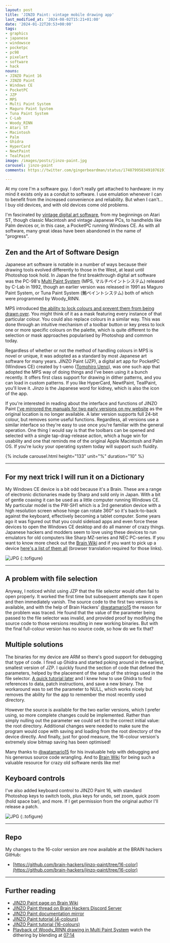 ```yaml
---
layout: post
title: 'JINZO Paint: vintage mobile drawing app'
last_modified_at: '2024-08-02T15:21+01:00'
date: '2024-01-22T20:53+00:00'
tags:
- graphics
- japanese
- windowsce
- pocketpc
- pc98
- pixelart
- software
- hack
nouns:
- JINZO Paint 16
- JINZO Paint
- Windows CE
- PocketPC
- JZP
- MPS
- Multi Paint System
- Maguro Paint System
- Tuna Paint System
- C-Lab
- Woody_RINN
- Atari ST
- Macintosh
- Palm
- Ghidra
- HyperCard
- NewtPaint
- TealPaint
image: /images/posts/jinzo-paint.jpg
carousel: jinzo-paint
comments: https://twitter.com/gingerbeardman/status/1748799583491076191

---
```


At my core I'm a software guy. I don't really get attached to hardware: in my mind it exists only as a conduit to software. I use emulation whenever I can to benefit from the increased convenience and reliability. But when I can't... I buy old devices, and with old devices come old problems.

I'm fascinated by [vintage digital art software](/2023/10/21/list-of-vintage-japanese-pixel-dot-art-software/), from my beginnings on Atari ST, though classic Macintosh and vintage Japanese PCs, to handhelds like Palm devices or, in this case, a PocketPC running Windows CE. As with all software, many great ideas have been abandoned in the name of "progress".

## Zen and the Art of Software Design

Japanese art software is notable in a number of ways because their drawing tools evolved differently to those in the West, at least until Photoshop took hold. In Japan the first breakthrough digital art software was the PC-98's [Multi Paint System](https://www.youtube.com/watch?v=nIdFor2WOnw) (MPS, マルチペイントシステム) released by C-Lab in 1992, though an earlier version was released in 1991 as Maguro Paint System, or Tuna Paint System (鮪ペイントシステム) both of which were programmed by Woody_RINN.

MPS introduced [the ability to lock colours and prevent them from being drawn over](https://twitter.com/_blubot_/status/1727397680895476153). You might think of it as a mask featuring every instance of that particular colour. You could also replace colours in a similar way. This was done through an intuitive mechanism of a toolbar button or key press to lock one or more specific colours on the palette, which is quite different to the selection or mask approaches popularised by Photoshop and common today.

Regardless of whether or not the method of handling colours in MPS is novel or unique, it was adopted as a standard by most Japanese art software for many years. JINZO Paint (JZP), a digital art app for PocketPC (Windows CE) created by t-ueno ([Tomohiro Ueno](http://www.tomozon.sakura.ne.jp/wince/)), was one such app that adopted the MPS way of doing things and I've been using it a bunch recently. It offers first class support for drawing in dither patterns, and you can load in custom patterns. If you like HyperCard, NewtPaint, TealPaint, you'll love it. *Jinzo* is the Japanese word for kidney, which is also the icon of the app.

If you're interested in reading about the interface and functions of JINZO Paint [I've mirrored the manuals for two early versions on my website](https://www.gingerbeardman.com/jzpaint/) as the original location is no longer available. A later version supports full 24-bit colour, but removes some useful functions. Regardless, all versions use a similar interface so they're easy to use once you're familiar with the general operation. One thing I would say is that the toolbars can be opened and selected with a single tap-drag-release action, which a huge win for usability and one that reminds me of the original Apple Macintosh and Palm OS. If you're lucky your operating system today will support such fluidity.

{% include carousel.html height="133" unit="%" duration="10" %}
 
----

## For my next trick I will run it on a Dictionary

My Windows CE device is a bit odd because it's a Brain. These are a range of electronic dictionaries made by Sharp and sold only in Japan. With a bit of gentle coaxing it can be used as a little computer running Windows CE. My particular model is the PW-SH1 which is a 3rd generation device with a high resolution screen whose hinge can rotate 360° so it's back-to-back against the keyboard, effectively becoming a tablet computer. Some years ago it was figured out that you could sideload apps and even force these devices to open the Windows CE desktop and do all manner of crazy things. Japanese hackers and modders seem to love using these devices to run emulators for old computers like Sharp MZ-series and NEC PC-series. If you want to know more check out the [Brain Wiki](https://brain.fandom.com/ja/wiki/Brain_Wiki) and if you want to pick up a device [here's a list of them all](https://brain.fandom.com/ja/wiki/Brain機種別解説) (browser translation required for those links).

![JPG](https://cdn.gingerbeardman.com/images/posts/jinzo-paint.jpg "JINZO Paint, 4-colour version")
{:.tofigure}

----

## A problem with file selection

Anyway, I noticed whilst using JZP that the file selector would often fail to open properly. It worked the first time but subsequent attempts saw it open and then immediately vanish. The source code to the first two versions is available, and with the help of Brain Hackers' [@watamario15](https://twitter.com/watamario15) the reason for the problem was traced. He found that the value of the parameter being passed to the file selector was invalid, and provided proof by modifying the source code to those versions resulting in new working binaries. But with the final full-colour version has no source code, so how do we fix that?

## Multiple solutions

The binaries for my device are ARM so there's good support for debugging that type of code. I fired up Ghidra and started poking around in the earliest, smallest version of JZP. I quickly found the section of code that defined the parameters, helped by the placement of the setup of the strings used in the file selector. [A quick tutorial later](https://www.coalfire.com/the-coalfire-blog/reverse-engineering-and-patching-with-ghidra) and I knew how to use Ghidra to find references to data, patch instructions, and save a new binary. The workaround was to set the parameter to NULL, which works nicely but removes the ability for the app to remember the most recently used directory.

However the source is available for the two earlier versions, which I prefer using, so more complete changes could be implemented. Rather than simply nulling out the parameter we could set it to the correct initial value: the root directory. Additional changes were needed to make sure the program would cope with saving and loading from the root directory of the device directly. And finally, just for good measure, the 16-colour version's extremely slow bitmap saving has been optimised!

Many thanks to [@watamario15](https://twitter.com/watamario15) for his invaluable help with debugging and his generous source code wrangling. And to [Brain Wiki](https://brain.fandom.com/ja/wiki/) for being such a valuable resource for crazy old software nerds like me!

## Keyboard controls

I've also added keyboard control to JINZO Paint 16, with standard Photoshop keys to switch tools, plus keys for undo, set zoom, quick zoom (hold space bar), and more. If I get permission from the original author I'll release a patch.

![JPG](https://cdn.gingerbeardman.com/images/posts/jinzo-paint-dev.png "JINZO Paint 16, source code modifications")
{:.tofigure}

----

## Repo

My changes to the 16-color version are now available at the BRAIN hackers GitHub:

- [https://github.com/brain-hackers/jinzo-paint/tree/16-color](https://github.com/brain-hackers/jinzo-paint/tree/16-color)

----

## Further reading

- [JINZO Paint page on Brain Wiki](https://brain.fandom.com/ja/wiki/JINZO_Paint)
- [JINZO Paint thread on Brain Hackers Discord Server](https://discord.com/channels/759813579120836608/1198349406878060646)
- [JINZO Paint documentation mirror](https://www.gingerbeardman.com/jzpaint/)
- [JINZO Paint tutorial (4-colours)](http://www.tomozon.sakura.ne.jp/wince/JINZO_COLLECTION/DATA_BOOK/JZP_DATA/tel/howtojzp/howtojzp.htm)
- [JINZO Paint tutorial (16-colours)](http://www.tomozon.sakura.ne.jp/wince/JINZO_COLLECTION/DATA_BOOK/JZP_DATA/emugaro/cgmake.htm)
- [Playback of Woody_RINN drawing in Multi Paint System](https://www.youtube.com/watch?v=nIdFor2WOnw) watch the dithering by blending at [07:14](https://www.youtube.com/watch?v=nIdFor2WOnw&t=434)
